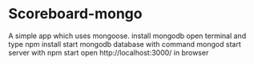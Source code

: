 # Scoreboard-mongo
A simple app which uses mongoose.
install mongodb
open terminal and type npm install
start mongodb database with command mongod
start server with npm start
open http://localhost:3000/ in browser
